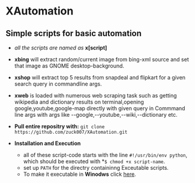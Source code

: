 # XAutomation
Simple scripts for basic automation
---------
* *all the scripts are named as* **x[script]** 
* **xbing** will extract random/current image from bing-xml source and set that image as GNOME desktop-background.
* **xshop** will extract top 5 results from snapdeal and flipkart for a given search query in commandline args.
* **xweb** is loaded with numerous web scraping task such as getting wikipedia and dictionary results on terminal,opening google,youtube,google-map directly with given query in Commmand line args with args like --google,--youtube,--wiki,--dictionary etc.   
* **Pull entire repositry with:**
 `git clone https://github.com/zuck007/XAutomation.git`

* **Installation and Execution**
  * all of these script-code starts with the line `#!/usr/bin/env python`, which should be executed with
    *`$ chmod +x script-name`.
  * set up `PATH` for the directry containinng Exceutable scripts.
  * To make it executable in **Winodws** click [here](http://www.py2exe.org/index.cgi/Tutorial).    
   

